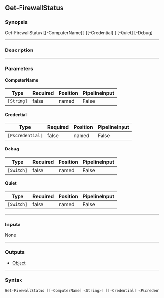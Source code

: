 Get-FirewallStatus
------------------

### Synopsis
Get-FirewallStatus [[-ComputerName] <string>] [[-Credential] <pscredential>] [-Quiet] [-Debug]

---

### Description

---

### Parameters
#### **ComputerName**

|Type      |Required|Position|PipelineInput|
|----------|--------|--------|-------------|
|`[String]`|false   |named   |False        |

#### **Credential**

|Type            |Required|Position|PipelineInput|
|----------------|--------|--------|-------------|
|`[Pscredential]`|false   |named   |False        |

#### **Debug**

|Type      |Required|Position|PipelineInput|
|----------|--------|--------|-------------|
|`[Switch]`|false   |named   |False        |

#### **Quiet**

|Type      |Required|Position|PipelineInput|
|----------|--------|--------|-------------|
|`[Switch]`|false   |named   |False        |

---

### Inputs
None

---

### Outputs
* [Object](https://learn.microsoft.com/en-us/dotnet/api/System.Object)

---

### Syntax
```PowerShell
Get-FirewallStatus [[-ComputerName] <String>] [[-Credential] <Pscredential>] [-Quiet <Switch>] [-Debug <Switch>] [<CommonParameters>]
```
